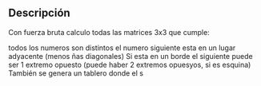 ## Descripción

Con fuerza bruta calculo todas las matrices 3x3 que cumple:

todos los numeros son distintos
el numero siguiente esta en un lugar adyacente (menos ñas diagonales) 
Si esta en un borde el siguiente puede ser 1 extremo opuesto (puede haber 2 extremos opuesyos, si es esquina)
También se genera un tablero donde el s
